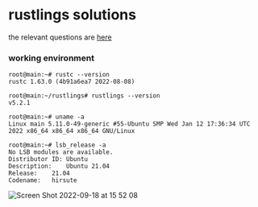 # rustlings solutions

the relevant questions are [here](https://github.com/rust-lang/rustlings/tree/5.2.1)

### working environment

```
root@main:~# rustc --version
rustc 1.63.0 (4b91a6ea7 2022-08-08)

root@main:~/rustlings# rustlings --version
v5.2.1

root@main:~# uname -a
Linux main 5.11.0-49-generic #55-Ubuntu SMP Wed Jan 12 17:36:34 UTC 2022 x86_64 x86_64 x86_64 GNU/Linux

root@main:~# lsb_release -a
No LSB modules are available.
Distributor ID:	Ubuntu
Description:	Ubuntu 21.04
Release:	21.04
Codename:	hirsute
```



![Screen Shot 2022-09-18 at 15 52 08](https://user-images.githubusercontent.com/949535/190910836-046ae384-2a42-498c-9101-6f77eba29d8c.png)

